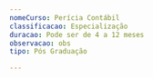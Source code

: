 ```yaml
---
nomeCurso: Perícia Contábil
classificacao: Especialização
duracao: Pode ser de 4 a 12 meses
observacao: obs
tipo: Pós Graduação

---
```



